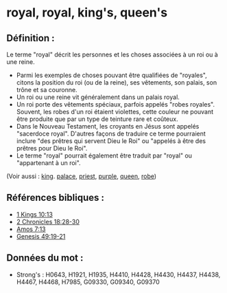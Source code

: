 # royal, royal, king's, queen's

## Définition :

Le terme "royal" décrit les personnes et les choses associées à un roi ou à une reine.

* Parmi les exemples de choses pouvant être qualifiées de "royales", citons la position du roi (ou de la reine), ses vêtements, son palais, son trône et sa couronne.
* Un roi ou une reine vit généralement dans un palais royal.
* Un roi porte des vêtements spéciaux, parfois appelés "robes royales". Souvent, les robes d'un roi étaient violettes, cette couleur ne pouvant être produite que par un type de teinture rare et coûteux.
* Dans le Nouveau Testament, les croyants en Jésus sont appelés "sacerdoce royal". D'autres façons de traduire ce terme pourraient inclure "des prêtres qui servent Dieu le Roi" ou "appelés à être des prêtres pour Dieu le Roi".
* Le terme "royal" pourrait également être traduit par "royal" ou "appartenant à un roi".

(Voir aussi : [king](../other/king.md). [palace](../other/palace.md), [priest](../kt/priest.md), [purple](../other/purple.md), [queen](../other/queen.md), [robe](../other/robe.md))

## Références bibliques :

* [1 Kings 10:13](rc://en/tn/help/1ki/10/13)
* [2 Chronicles 18:28-30](rc://en/tn/help/2ch/18/28)
* [Amos 7:13](rc://en/tn/help/amo/07/13)
* [Genesis 49:19-21](rc://en/tn/help/gen/49/19)

## Données du mot :

* Strong's : H0643, H1921, H1935, H4410, H4428, H4430, H4437, H4438, H4467, H4468, H7985, G09330, G09340, G09370
